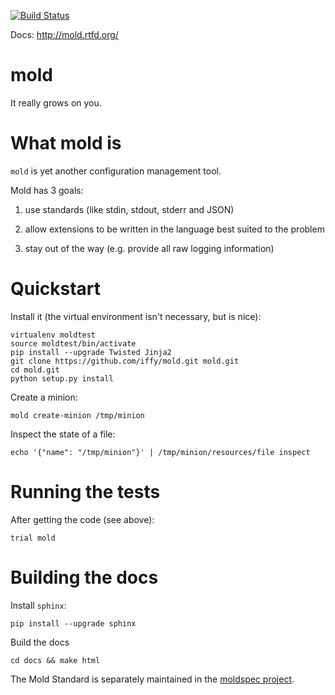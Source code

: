 [![Build Status](https://secure.travis-ci.org/iffy/mold.png)](http://travis-ci.org/iffy/mold)

Docs: http://mold.rtfd.org/


# mold #

It really grows on you.


# What mold is #

``mold`` is yet another configuration management tool.


Mold has 3 goals:

1. use standards (like stdin, stdout, stderr and JSON)

2. allow extensions to be written in the language best suited to the problem

3. stay out of the way (e.g. provide all raw logging information)


# Quickstart #

Install it (the virtual environment isn't necessary, but is nice):

    virtualenv moldtest
    source moldtest/bin/activate
    pip install --upgrade Twisted Jinja2
    git clone https://github.com/iffy/mold.git mold.git
    cd mold.git
    python setup.py install

Create a minion:

    mold create-minion /tmp/minion

Inspect the state of a file:

    echo '{"name": "/tmp/minion"}' | /tmp/minion/resources/file inspect


# Running the tests #

After getting the code (see above):

    trial mold

# Building the docs #

Install ``sphinx``:

    pip install --upgrade sphinx


Build the docs

    cd docs && make html


The Mold Standard is separately maintained in the [moldspec project](https://github.com/iffy/moldspec).


